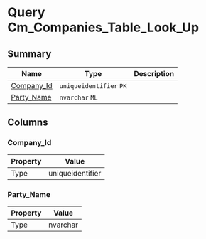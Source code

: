 # Query Cm_Companies_Table_Look_Up


## Summary

| Name | Type | Description |
| - | - | --- |
|[Company_Id](#company_id)|`uniqueidentifier` `PK`||
|[Party_Name](#party_name)|`nvarchar` `ML`||

## Columns

### Company_Id

| Property | Value |
| - | - |
|Type|uniqueidentifier|

### Party_Name

| Property | Value |
| - | - |
|Type|nvarchar|



